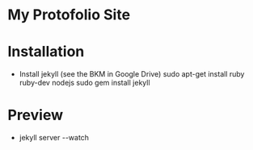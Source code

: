 My Protofolio Site
====================
# Installation
* Install jekyll (see the BKM in Google Drive)
   sudo apt-get install ruby ruby-dev nodejs
   sudo gem install jekyll

# Preview
* jekyll server --watch

#
